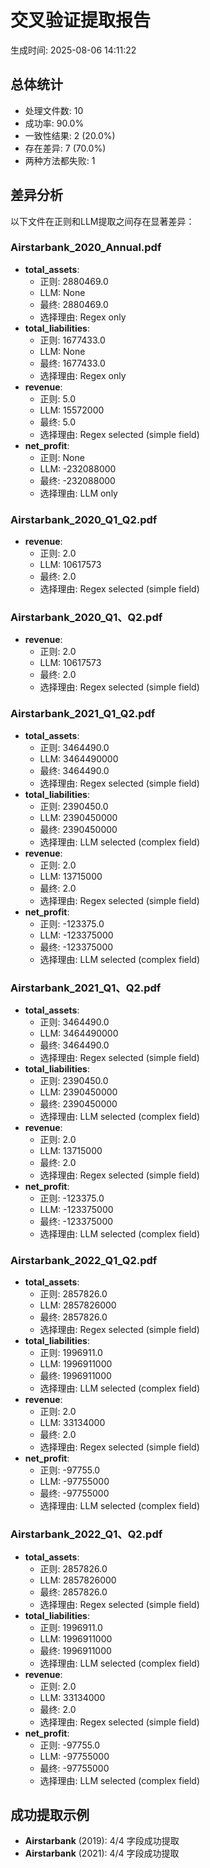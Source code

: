 # 交叉验证提取报告
生成时间: 2025-08-06 14:11:22

## 总体统计
- 处理文件数: 10
- 成功率: 90.0%
- 一致性结果: 2 (20.0%)
- 存在差异: 7 (70.0%)
- 两种方法都失败: 1

## 差异分析
以下文件在正则和LLM提取之间存在显著差异：

### Airstarbank_2020_Annual.pdf
- **total_assets**:
  - 正则: 2880469.0
  - LLM: None
  - 最终: 2880469.0
  - 选择理由: Regex only
- **total_liabilities**:
  - 正则: 1677433.0
  - LLM: None
  - 最终: 1677433.0
  - 选择理由: Regex only
- **revenue**:
  - 正则: 5.0
  - LLM: 15572000
  - 最终: 5.0
  - 选择理由: Regex selected (simple field)
- **net_profit**:
  - 正则: None
  - LLM: -232088000
  - 最终: -232088000
  - 选择理由: LLM only

### Airstarbank_2020_Q1_Q2.pdf
- **revenue**:
  - 正则: 2.0
  - LLM: 10617573
  - 最终: 2.0
  - 选择理由: Regex selected (simple field)

### Airstarbank_2020_Q1、Q2.pdf
- **revenue**:
  - 正则: 2.0
  - LLM: 10617573
  - 最终: 2.0
  - 选择理由: Regex selected (simple field)

### Airstarbank_2021_Q1_Q2.pdf
- **total_assets**:
  - 正则: 3464490.0
  - LLM: 3464490000
  - 最终: 3464490.0
  - 选择理由: Regex selected (simple field)
- **total_liabilities**:
  - 正则: 2390450.0
  - LLM: 2390450000
  - 最终: 2390450000
  - 选择理由: LLM selected (complex field)
- **revenue**:
  - 正则: 2.0
  - LLM: 13715000
  - 最终: 2.0
  - 选择理由: Regex selected (simple field)
- **net_profit**:
  - 正则: -123375.0
  - LLM: -123375000
  - 最终: -123375000
  - 选择理由: LLM selected (complex field)

### Airstarbank_2021_Q1、Q2.pdf
- **total_assets**:
  - 正则: 3464490.0
  - LLM: 3464490000
  - 最终: 3464490.0
  - 选择理由: Regex selected (simple field)
- **total_liabilities**:
  - 正则: 2390450.0
  - LLM: 2390450000
  - 最终: 2390450000
  - 选择理由: LLM selected (complex field)
- **revenue**:
  - 正则: 2.0
  - LLM: 13715000
  - 最终: 2.0
  - 选择理由: Regex selected (simple field)
- **net_profit**:
  - 正则: -123375.0
  - LLM: -123375000
  - 最终: -123375000
  - 选择理由: LLM selected (complex field)

### Airstarbank_2022_Q1_Q2.pdf
- **total_assets**:
  - 正则: 2857826.0
  - LLM: 2857826000
  - 最终: 2857826.0
  - 选择理由: Regex selected (simple field)
- **total_liabilities**:
  - 正则: 1996911.0
  - LLM: 1996911000
  - 最终: 1996911000
  - 选择理由: LLM selected (complex field)
- **revenue**:
  - 正则: 2.0
  - LLM: 33134000
  - 最终: 2.0
  - 选择理由: Regex selected (simple field)
- **net_profit**:
  - 正则: -97755.0
  - LLM: -97755000
  - 最终: -97755000
  - 选择理由: LLM selected (complex field)

### Airstarbank_2022_Q1、Q2.pdf
- **total_assets**:
  - 正则: 2857826.0
  - LLM: 2857826000
  - 最终: 2857826.0
  - 选择理由: Regex selected (simple field)
- **total_liabilities**:
  - 正则: 1996911.0
  - LLM: 1996911000
  - 最终: 1996911000
  - 选择理由: LLM selected (complex field)
- **revenue**:
  - 正则: 2.0
  - LLM: 33134000
  - 最终: 2.0
  - 选择理由: Regex selected (simple field)
- **net_profit**:
  - 正则: -97755.0
  - LLM: -97755000
  - 最终: -97755000
  - 选择理由: LLM selected (complex field)

## 成功提取示例
- **Airstarbank** (2019): 4/4 字段成功提取
- **Airstarbank** (2021): 4/4 字段成功提取
